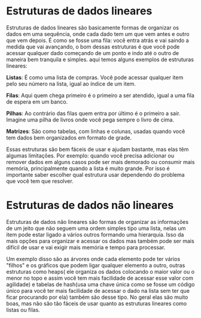 # Estruturas de dados lineares

Estruturas de dados lineares são basicamente formas de organizar os dados em uma sequência, onde cada dado tem um que vem antes e outro que vem depois. É como se fosse uma fila: você entra atrás e vai saindo a medida que vai avançando, o bom dessas estruturas é que você pode acessar qualquer dado começando de um ponto e indo até o outro de maneira bem tranquila e simples.
aqui temos alguns exemplos de estruturas lineares:

**Listas**: É como uma lista de compras. Você pode acessar qualquer item pelo seu número na lista, igual ao índice de um item.

**Filas**: Aqui quem chega primeiro é o primeiro a ser atendido, igual a uma fila de espera em um banco.

**Pilhas**: Ao contrário das filas quem entra por último é o primeiro a sair. Imagine uma pilha de livros onde você pega sempre o livro de cima.

**Matrizes**: São como tabelas, com linhas e colunas, usadas quando você tem dados bem organizados em formato de grade.

Essas estruturas são bem fáceis de usar e ajudam bastante, mas elas têm algumas limitações. Por exemplo: quando você precisa adicionar ou remover dados em alguns casos pode ser mais demorado ou consumir mais memória, principalmente quando a lista é muito grande. Por isso é importante saber escolher qual estrutura usar dependendo do problema que você tem que resolver.

# Estruturas de dados não lineares

Estruturas de dados não lineares são formas de organizar as informações de um jeito que não seguem uma ordem simples tipo uma lista, nelas um item pode estar ligado a vários outros formando uma hierarquia. Isso da mais opções para organizar e acessar os dados mas também pode ser mais difícil de usar e vai exigir mais memória e tempo para processar.

Um exemplo disso são as árvores onde cada elemento pode ter vários "filhos" e os gráficos que podem ligar qualquer elemento a outro, outras estruturas como heaps( ele organiza os dados colocando o maior valor ou o menor no topo e assim você tem mais facilidade de acessar esse valor com agilidade) e tabelas de hash(usa uma chave única como se fosse um código único para você ter mais facilidade de acessar o dado na lista sem ter que ficar procurando por ela) também são desse tipo. No geral elas são muito boas, mas não são tão fáceis de usar quanto as estruturas lineares como listas ou filas.
